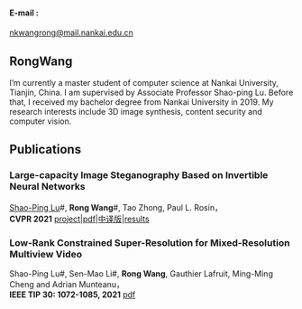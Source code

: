 



#### E-mail : 
nkwangrong@mail.nankai.edu.cn

## RongWang  

I’m currently a master student of computer science at Nankai University, Tianjin, China. I am supervised by Associate Professor Shao-ping Lu. Before that, I received my bachelor degree from Nankai University in 2019. My research interests include 3D image synthesis, content security and computer vision. 


## Publications

### Large-capacity Image Steganography Based on Invertible Neural Networks

[Shao-Ping Lu](https://shaopinglu.net/)#,  **Rong Wang**#,  Tao Zhong,  Paul L. Rosin，    
**CVPR 2021** [project](https://www.shaopinglu.net/proj-cvpr21/steganography.html)|[pdf](https://www.shaopinglu.net/publications_files/CVPR21__Image_Steganography.pdf)|[中译版](https://www.shaopinglu.net/publications_files/cvpr21__image_steganography_chinese.pdf)|[results](https://github.com/nkwr/ISN)



### Low-Rank Constrained Super-Resolution for Mixed-Resolution Multiview Video

Shao-Ping Lu#,  Sen-Mao Li#,  **Rong Wang**,  Gauthier Lafruit,  Ming-Ming Cheng and  Adrian Munteanu，  
**IEEE TIP 30: 1072-1085, 2021** [pdf](https://www.shaopinglu.net/publications_files/TIP21-mv.pdf) 



